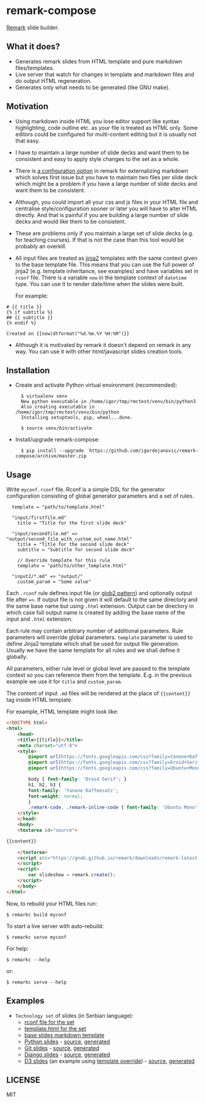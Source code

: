 # remark-compose

[Remark](https://remarkjs.com/) slide builder.

## What it does?

- Generates remark slides from HTML template and pure markdown files/templates.
- Live server that watch for changes in template and markdown files and do
  output HTML regeneration.
- Generates only what needs to be generated (like GNU make).

## Motivation

- Using markdown inside HTML you lose editor support like syntax highlighting,
  code outline etc. as your file is treated as HTML only. Some editors could be
  configured for multi-content editing but it is usually not that easy.
- I have to maintain a large number of slide decks and want them to be
  consistent and easy to apply style changes to the set as a whole.
- There
  is
  [a configuration option](https://github.com/gnab/remark/wiki#external-markdown) in
  remark for externalizing markdown which solves first issue but you have to
  maintain two files per slide deck which might be a problem if you have a large
  number of slide decks and want them to be consistent.
- Although, you could import all your css and js files in your HTML file and
  centralise style/configuration sooner or later you will have to alter HTML
  directly. And that is painful if you are building a large number of slide
  decks and would like them to be consistent.
- These are problems only if you maintain a large set of slide decks (e.g. for
  teaching courses). If that is not the case than this tool would be probably an
  overkill.
- All input files are treated as [jinja2](http://jinja.pocoo.org/docs/dev/)
  templates with the same context given to the base template file. This means
  that you can use the full power of jinja2 (e.g. template inheritance, see
  examples) and have variables set in `rconf` file. There is a variable `now` in
  the template context of `datetime` type. You can use it to render date/time
  when the slides were built.

  For example:
  
```django
# {{ title }}
{% if subtitle %}
## {{ subtitle }}
{% endif %}

Created on {{now|dtformat("%d.%m.%Y %H:%M")}}
```

- Although it is motivated by remark it doesn't depend on remark in any way. You
  can use it with other html/javascript slides creation tools.

## Installation

- Create and activate Python virtual environment (recommended):

        $ virtualenv venv        
        New python executable in /home/igor/tmp/rmctest/venv/bin/python3
        Also creating executable in /home/igor/tmp/rmctest/venv/bin/python
        Installing setuptools, pip, wheel...done.
        
        $ source venv/bin/activate

- Install/upgrade remark-compose:

        $ pip install --upgrade  https://github.com/igordejanovic/remark-compose/archive/master.zip


## Usage

Write `myconf.rconf` file. Rconf is a simple DSL for the generator
configuration consisting of global generator parameters and a set of rules.

      template = "path/to/template.html"

      "input/firstfile.md"
        title = "Title for the first slide deck"

      "input/secondfile.md" => "output/second_file_with_custom_out_name.html"
        title = "Title for the second slide deck"
        subtitle = "Subtitle for second slide deck"

        // Override template for this rule
        template = "path/to/other_template.html"

      "input2/*.md" => "output/"
        custom_param = "Some value"

Each `.rconf` rule defines input file
(or [glob2 pattern](https://github.com/miracle2k/python-glob2/)) and optionally
output file after `=>`. If output file is not given it will default to the same
directory and the same base name but using `.html` extension. Output can be
directory in which case full output name is created by adding the base name of
the input and `.html` extension.

Each rule may contain arbitrary number of additional parameters. Rule
parameters will override global parameters. `template` parameter is used to
define Jinja2 template which shall be used for output file generation. Usually
we have the same template for all rules and we shall define it globally.

All parameters, either rule level or global level are passed to the template
context so you can reference them from the template. E.g. in the previous
example we use it for `title` and `custom_param`. 

The content of input `.md` files will be rendered at the place of `{{content}}`
tag inside HTML template. 

For example, HTML template might look like:

```html
<!DOCTYPE html>
<html>
    <head>
    <title>{{title}}</title>
    <meta charset="utf-8">
    <style>
        @import url(https://fonts.googleapis.com/css?family=Yanone+Kaffeesatz);
        @import url(https://fonts.googleapis.com/css?family=Droid+Serif:400,700,400italic);
        @import url(https://fonts.googleapis.com/css?family=Ubuntu+Mono:400,700,400italic);

        body { font-family: 'Droid Serif'; }
        h1, h2, h3 {
        font-family: 'Yanone Kaffeesatz';
        font-weight: normal;
        }
        .remark-code, .remark-inline-code { font-family: 'Ubuntu Mono'; }
    </style>
    </head>
    <body>
    <textarea id="source">

{{content}}

    </textarea>
    <script src="https://gnab.github.io/remark/downloads/remark-latest.min.js">
    </script>
    <script>
        var slideshow = remark.create();
    </script>
    </body>
</html>
```


Now, to rebuild your HTML files run:

    $ remarkc build myconf


To start a live server with auto-rebuild:

    $ remarkc serve myconf


For help:

    $ remarkc --help


or:

    $ remarkc serve --help


## Examples

- `Technology set` of slides (in Serbian language):
  - [rconf file for the set](https://github.com/igordejanovic/igordejanovic.github.io/blob/master/courses/tech.rconf)
  - [template.html for the set](https://github.com/igordejanovic/igordejanovic.github.io/blob/master/courses/template.html)
  - [base slides markdown template](https://raw.githubusercontent.com/igordejanovic/igordejanovic.github.io/master/courses/base_slides.md)
  - [Python slides](http://igordejanovic.net/courses/tech/Python.html) -
    [source](https://raw.githubusercontent.com/igordejanovic/igordejanovic.github.io/master/courses/tech/Python.md),
    [generated](https://github.com/igordejanovic/igordejanovic.github.io/blob/master/courses/tech/Python.html)
  - [Git slides](http://igordejanovic.net/courses/tech/git.html) -
    [source](https://raw.githubusercontent.com/igordejanovic/igordejanovic.github.io/master/courses/tech/git.md),
    [generated](https://github.com/igordejanovic/igordejanovic.github.io/blob/master/courses/tech/git.html)
  - [Django slides](http://igordejanovic.net/courses/tech/django.html) -
    [source](https://raw.githubusercontent.com/igordejanovic/igordejanovic.github.io/master/courses/tech/django.md),
    [generated](https://github.com/igordejanovic/igordejanovic.github.io/blob/master/courses/tech/django.html)
  - [D3 slides](http://igordejanovic.net/courses/tech/d3.html) (an example
    using
    [template override](https://github.com/igordejanovic/igordejanovic.github.io/blob/master/courses/tech/template-d3.html)) -
    [source](https://raw.githubusercontent.com/igordejanovic/igordejanovic.github.io/master/courses/tech/d3.md),
    [generated](https://github.com/igordejanovic/igordejanovic.github.io/blob/master/courses/tech/d3.html)


## LICENSE

MIT

